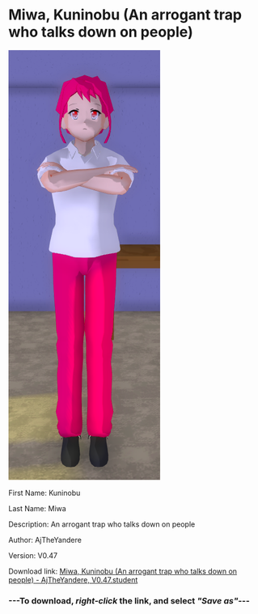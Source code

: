 # Miwa, Kuninobu (An arrogant trap who talks down on people)

<img src="https://raw.githubusercontent.com/Arbiter1223/Daigaku-Gurashi-Custom-Students/master/Students/Files/Miwa%2C%20Kuninobu%20(An%20arrogant%20trap%20who%20talks%20down%20on%20people).png" title="Miwa, Kuninobu (An arrogant trap who talks down on people) - AjTheYandere, V0.47">

First Name: Kuninobu

Last Name: Miwa

Description: An arrogant trap who talks down on people

Author: AjTheYandere

Version: V0.47

Download link: <a href="https://raw.githubusercontent.com/Arbiter1223/Daigaku-Gurashi-Custom-Students/master/Students/Files/Miwa%2C%20Kuninobu%20(An%20arrogant%20trap%20who%20talks%20down%20on%20people)%20-%20AjTheYandere%2C%20V0.47.student">Miwa, Kuninobu (An arrogant trap who talks down on people) - AjTheYandere, V0.47.student</a>

### ---**To download, _right-click_ the link, and select _"Save as"_**---
